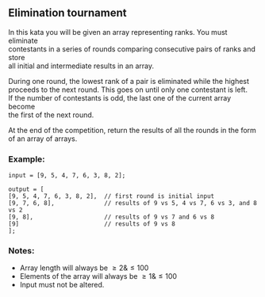 ## Elimination tournament

In this kata you will be given an array representing ranks. You must eliminate  
contestants in a series of rounds comparing consecutive pairs of ranks and store  
all initial and intermediate results in an array.  

During one round, the lowest rank of a pair is eliminated while the highest  
proceeds to the next round. This goes on until only one contestant is left.  
If the number of contestants is odd, the last one of the current array become  
the first of the next round.  

At the end of the competition, return the results of all the rounds in the form  
of an array of arrays.  

### Example:
    input = [9, 5, 4, 7, 6, 3, 8, 2];
    
    output = [
    [9, 5, 4, 7, 6, 3, 8, 2],  // first round is initial input
    [9, 7, 6, 8],              // results of 9 vs 5, 4 vs 7, 6 vs 3, and 8 vs 2 
    [9, 8],                    // results of 9 vs 7 and 6 vs 8
    [9]                        // results of 9 vs 8
    ];

### Notes:
* Array length will always be $\ge 2 \& \le 100$
* Elements of the array will always be $\ge 1 \& \le 100$
* Input must not be altered.